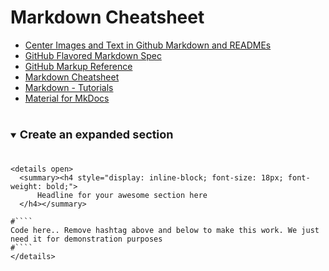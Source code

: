 # Markdown Cheatsheet

- [Center Images and Text in Github Markdown and READMEs](https://codinhood.com/nano/git/center-images-text-github-readme)
- [GitHub Flavored Markdown Spec](https://github.github.com/gfm)
- [GitHub Markup Reference](https://gist.github.com/ChrisTollefson/a3af6d902a74a0afd1c2d79aadc9bb3f)
- [Markdown Cheatsheet](https://github.com/adam-p/markdown-here/wiki/Markdown-Cheatsheet)
- [Markdown - Tutorials](https://www.w3schools.io/file/markdown-introduction/)
- [Material for MkDocs](https://squidfunk.github.io/mkdocs-material/reference/)

<details open>
  <summary><h4 style="display: inline-block; font-size: 18px; font-weight: bold;">
      Create an expanded section
  </h4></summary>

````
<details open>
  <summary><h4 style="display: inline-block; font-size: 18px; font-weight: bold;">
      Headline for your awesome section here
  </h4></summary>

#````
Code here.. Remove hashtag above and below to make this work. We just need it for demonstration purposes
#````
</details>
````
</details>
